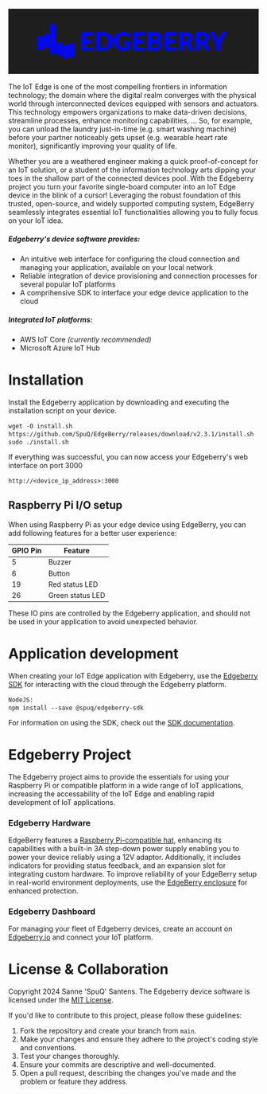 ![Edgeberry logo](assets/EdgeBerry_banner.png)


The IoT Edge is one of the most compelling frontiers in information technology; the domain where the digital realm converges with the physical world through interconnected devices equipped with sensors and actuators. This technology empowers organizations to make data-driven decisions, streamline processes, enhance monitoring capabilities, ... So, for example, you can unload the laundry just-in-time (e.g. smart washing machine) before your partner noticeably gets upset (e.g. wearable heart rate monitor), significantly improving your quality of life.


Whether you are a weathered engineer making a quick proof-of-concept for an IoT solution, or a student of the information technology arts dipping your toes in the shallow part of the connected devices pool. With the Edgeberry project you turn your favorite single-board computer into an IoT Edge device in the blink of a cursor! Leveraging the robust foundation of this trusted, open-source, and widely supported computing system, EdgeBerry seamlessly integrates essential IoT functionalities allowing you to fully focus on your IoT idea.

##### Edgeberry's device software provides:
- An intuitive web interface for configuring the cloud connection and managing your application, available on your local network
- Reliable integration of device provisioning and connection processes for several popular IoT platforms
- A comprihensive SDK to interface your edge device application to the cloud

##### Integrated IoT platforms:
- AWS IoT Core _(currently recommended)_
- Microsoft Azure IoT Hub

# Installation
Install the Edgeberry application by downloading and executing the installation script on your device.
```
wget -O install.sh https://github.com/SpuQ/EdgeBerry/releases/download/v2.3.1/install.sh
sudo ./install.sh
```
If everything was successful, you can now access your Edgeberry's web interface on port 3000
```
http://<device_ip_address>:3000
```

## Raspberry Pi I/O setup
When using Raspberry Pi as your edge device using EdgeBerry, you can add following features for a better user experience:

| GPIO Pin | Feature          |
|----------|------------------|
| 5        | Buzzer           |
| 6        | Button           |
| 19       | Red status LED   |
| 26       | Green status LED |

These IO pins are controlled by the Edgeberry application, and should not be used in your application to avoid unexpected behavior.

# Application development
When creating your IoT Edge application with Edgeberry, use the [Edgeberry SDK](https://github.com/SpuQ/EdgeBerry-SDK) for interacting with the cloud through the Edgeberry platform.

```
NodeJS:
npm install --save @spuq/edgeberry-sdk
```
For information on using the SDK, check out the [SDK documentation](https://github.com/SpuQ/EdgeBerry-SDK?tab=readme-ov-file#readme).

# Edgeberry Project

The Edgeberry project aims to provide the essentials for using your Raspberry Pi or compatible platform in a wide range of IoT applications, increasing the accessability of the IoT Edge and enabling rapid development of IoT applications.

### Edgeberry Hardware
EdgeBerry features a [Raspberry Pi-compatible hat](https://edgeberry.io), enhancing its capabilities with a built-in 3A step-down power supply enabling you to power your device reliably using a 12V adaptor. Additionally, it includes indicators for providing status feedback, and an expansion slot for integrating custom hardware. To improve reliability of your EdgeBerry setup in real-world environment deployments, use the [EdgeBerry enclosure](https://thingiverse.com/SpuQ) for enhanced protection.

### Edgeberry Dashboard
For managing your fleet of Edgeberry devices, create an account on [Edgeberry.io](https://edgeberry.io/dashboard) and connect your IoT platform.

# License & Collaboration
Copyright 2024 Sanne 'SpuQ' Santens. The Edgeberry device software is licensed under the [MIT License](LICENSE.txt).

If you'd like to contribute to this project, please follow these guidelines:
1. Fork the repository and create your branch from `main`.
2. Make your changes and ensure they adhere to the project's coding style and conventions.
3. Test your changes thoroughly.
4. Ensure your commits are descriptive and well-documented.
5. Open a pull request, describing the changes you've made and the problem or feature they address.
